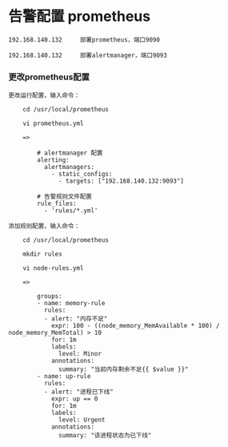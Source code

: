 
# 告警配置 prometheus

    192.168.140.132     部署prometheus，端口9090

    192.168.140.132     部署alertmanager，端口9093

### 更改prometheus配置

    更改运行配置，输入命令：

        cd /usr/local/prometheus

        vi prometheus.yml

        =>

            # alertmanager 配置
            alerting:
              alertmanagers:
                - static_configs:
                  - targets: ["192.168.140.132:9093"]

            # 告警规则文件配置
            rule_files:
              - 'rules/*.yml'

    添加规则配置，输入命令：

        cd /usr/local/prometheus

        mkdir rules

        vi node-rules.yml

        =>

            groups:
            - name: memory-rule
              rules:
              - alert: "内存不足"
                expr: 100 - ((node_memory_MemAvailable * 100) / node_memory_MemTotal) > 10
                for: 1m
                labels:
                  level: Minor
                annotations:
                  summary: "当前内存剩余不足{{ $value }}"
            - name: up-rule
              rules:
              - alert: "进程已下线"
                expr: up == 0
                for: 1m
                labels:
                  level: Urgent
                annotations:
                  summary: "该进程状态为已下线"
